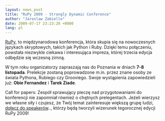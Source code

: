 ```yaml
---
layout: news_post
title: "RuPy 2009 - Strongly Dynamic Conference"
author: "Jaroslaw Zabiello"
date: 2009-07-17 23:23:20 +0000
lang: pl
---
```


[RuPy][1], to międzynarodowa konferencja, która skupia się na
nowoczesnych językach skryptowych, takich jak Python i Ruby. Dzięki temu
połączeniu, powstała niezwykle ciekawa i interesująca impreza, której
trzecia edycja odbędzie się wczesną zimną.

W tym roku organizatorzy zapraszają nas do Poznania w dniach **7-8
listopada**. Prelekcje zostaną poprowadzone m.in. przez znane osoby ze
świata Pythona, Rubiego czy Grooviego. Swoje wystąpienia zapowiedzieli
już: **Obie Fernandez** i **Tarek Ziade**.

Call for papers: Zespół sprawujący pieczę nad przygotowaniami do
konferencji nie zapomniał również o chętnych prelegentach. Jeżeli
wierzysz we własne siły i czujesz, że Twój temat zainteresuje większą
grupę ludzi, [dołącz do speakerów][2].., którzy będą tworzyli wizerunek
tegorocznej edycji RuPy 2009!



[1]: http://rupy.eu
[2]: https://spreadsheets.google.com/viewform?formkey=dEFEYndsQWR2TGFzRFpzcU9IbFlCT2c6MA
